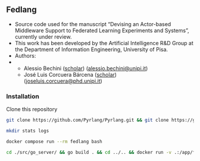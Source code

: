 ## Fedlang

- Source code used for the manuscript “Devising an Actor-based Middleware Support to Federated Learning Experiments and Systems”, currently under review.
- This work has been developed by the Artificial Intelligence R&D Group at the Department of Information Engineering, University of Pisa.
- Authors:
- - Alessio Bechini ([scholar](https://scholar.google.com/citations?user=ooYOGP4AAAAJ)) (alessio.bechini@unipi.it)
  - José Luis Corcuera Bárcena ([scholar](https://scholar.google.it/citations?user=dasDbcAAAAAJ)) (joseluis.corcuera@phd.unipi.it)

### Installation
Clone this repository
```bash
git clone https://github.com/Pyrlang/Pyrlang.git && git clone https://github.com/Pyrlang/Term.git
```
```bash
mkdir stats logs
```
 ```bash
docker compose run --rm fedlang bash
```

```bash
cd ./src/go_server/ && go build . && cd ../.. && docker run -v .:/app/fedlang -it --rm fedlang ./start.sh 1
```
